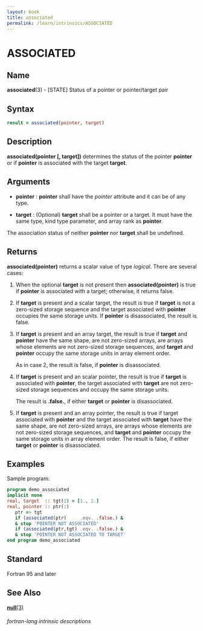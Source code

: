 ```yaml
---
layout: book
title: associated
permalink: /learn/intrinsics/ASSOCIATED
---
```

# ASSOCIATED
## __Name__

__associated__(3) - \[STATE\] Status of a pointer or pointer/target pair


## __Syntax__
```fortran
result = associated(pointer, target)
```
## __Description__

__associated(pointer \[, target\])__ determines the status of the
pointer __pointer__ or if __pointer__ is associated with the target __target__.

## __Arguments__

  - __pointer__
    : __pointer__ shall have the _pointer_ attribute and it can be of any type.

  - __target__
    : (Optional) __target__ shall be a pointer or a target. It must have the
    same type, kind type parameter, and array rank as __pointer__.

The association status of neither __pointer__ nor __target__ shall be undefined.

## __Returns__

__associated(pointer)__ returns a scalar value of type _logical_.
There are several cases:

1.  When the optional __target__ is not present then __associated(pointer)__
    is true if __pointer__ is associated with a target; otherwise, it
    returns false.

2.  If __target__ is present and a scalar target, the result is true if
    __target__ is not a zero-sized storage sequence and the target
    associated with __pointer__ occupies the same storage units. If __pointer__
    is disassociated, the result is false.

3.  If __target__ is present and an array target, the result is true if
    __target__ and __pointer__ have the same shape, are not zero-sized arrays,
    are arrays whose elements are not zero-sized storage sequences, and
    __target__ and __pointer__ occupy the same storage units in array element
    order.

    As in case 2, the result is false, if __pointer__ is disassociated.

4.  If __target__ is present and an scalar pointer, the result is true if
    __target__ is associated with __pointer__, the target associated with __target__
    are not zero-sized storage sequences and occupy the same storage
    units.

    The result is __.false.__, if either __target__ or __pointer__ is disassociated.

5.  If __target__ is present and an array pointer, the result is true if
    target associated with __pointer__ and the target associated with __target__
    have the same shape, are not zero-sized arrays, are arrays whose
    elements are not zero-sized storage sequences, and __target__ and
    __pointer__ occupy the same storage units in array element order. The
    result is false, if either __target__ or __pointer__ is disassociated.

## __Examples__

Sample program:

```fortran
program demo_associated
implicit none
real, target  :: tgt(2) = [1., 2.]
real, pointer :: ptr(:)
   ptr => tgt
   if (associated(ptr)     .eqv. .false.) &
   & stop 'POINTER NOT ASSOCIATED'
   if (associated(ptr,tgt) .eqv. .false.) &
   & stop 'POINTER NOT ASSOCIATED TO TARGET'
end program demo_associated
```
## __Standard__

Fortran 95 and later

## __See Also__

[__null__(3)](NULL)

###### fortran-lang intrinsic descriptions
